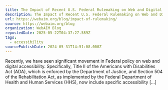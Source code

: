```yaml
---
title: The Impact of Recent U.S. Federal Rulemaking on Web and Digital Accessibility
description: The Impact of Recent U.S. Federal Rulemaking on Web and Digital Accessibility
url: https://webaim.org/blog/impact-of-rulemaking/
source: https://webaim.org/blog
organization: WebAIM Blog
repostedDate: 2025-05-22T04:37:27.589Z
tags:
  - accessibility
sourcePublishDate: 2024-05-31T14:51:08.000Z
---
```


Recently, we have seen significant movement in Federal policy on web and digital accessibility. Specifically, Title II of the Americans with Disabilities Act (ADA), which is enforced by the Department of Justice, and Section 504 of the Rehabilitation Act, as implemented by the Federal Department of Health and Human Services (HHS), now include specific accessibility \[…\]
